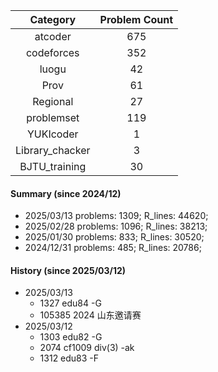 | Category      | Problem Count |
|:-----------:|:--------:|
|atcoder | 675|
|codeforces | 352|
|luogu | 42|
|Prov | 61|
|Regional | 27|
|problemset | 119|
|YUKIcoder | 1|
|Library_chacker | 3|
|BJTU_training | 30|

#### Summary (since 2024/12)
- 2025/03/13   problems: 1309;   R_lines: 44620;
- 2025/02/28   problems: 1096;   R_lines: 38213;
- 2025/01/30   problems: 833;   R_lines: 30520;
- 2024/12/31   problems: 485;   R_lines: 20786;
#### History (since 2025/03/12)
- 2025/03/13
  - 1327 edu84 -G
  - 105385 2024 山东邀请赛
- 2025/03/12
  - 1303 edu82 -G
  - 2074 cf1009 div(3) -ak
  - 1312 edu83 -F